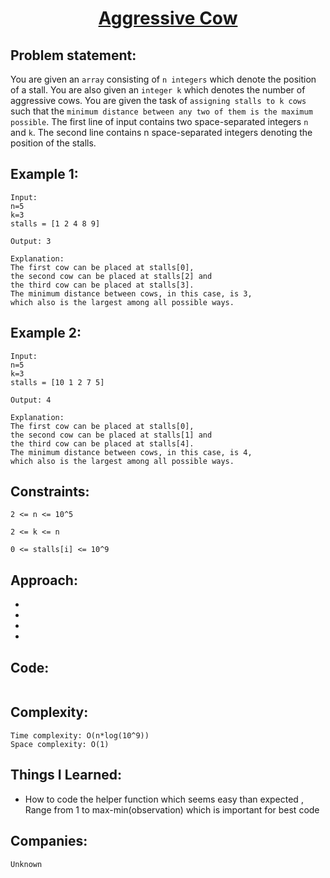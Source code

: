 <h1 align="center"><a href="https://practice.geeksforgeeks.org/problems/aggressive-cows/0" target="_blank">Aggressive Cow</a></h1>

## Problem statement:
You are given an `array` consisting of `n integers` which denote the position of a stall. You are also given an `integer k` which denotes the number of aggressive cows. 
You are given the task of `assigning stalls to k cows` such that the `minimum distance between any two of them is the maximum possible`.
The first line of input contains two space-separated integers `n` and `k`.
The second line contains n space-separated integers denoting the position of the stalls.


## Example 1:

```
Input:
n=5 
k=3
stalls = [1 2 4 8 9]

Output: 3

Explanation:
The first cow can be placed at stalls[0], 
the second cow can be placed at stalls[2] and 
the third cow can be placed at stalls[3]. 
The minimum distance between cows, in this case, is 3, 
which also is the largest among all possible ways.

```

## Example 2:

```
Input:
n=5 
k=3
stalls = [10 1 2 7 5]

Output: 4

Explanation:
The first cow can be placed at stalls[0],
the second cow can be placed at stalls[1] and
the third cow can be placed at stalls[4].
The minimum distance between cows, in this case, is 4,
which also is the largest among all possible ways.

```


## Constraints:

```
2 <= n <= 10^5

2 <= k <= n

0 <= stalls[i] <= 10^9
```


 

## Approach:

- 
  
- 
  
-
  
- 



## Code: 

```java

```







## Complexity:

```
Time complexity: O(n*log(10^9))
Space complexity: O(1)
```

## Things I Learned:

- How to code the helper function which seems easy than expected ,
  Range from 1 to max-min(observation) which is important for best code
  


## Companies:

```
Unknown
```





